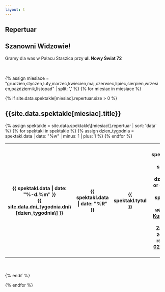```yaml
---
layout: t
---
```


<link crossorigin="anonymous" href="https://unpkg.com/purecss@0.6.2/build/pure-min.css" integrity="sha384-UQiGfs9ICog+LwheBSRCt1o5cbyKIHbwjWscjemyBMT9YCUMZffs6UqUTd0hObXD" rel="stylesheet">

## Repertuar

## Szanowni Widzowie!

Gramy dla was w Pałacu Staszica przy **ul. Nowy Świat 72**

<br/>
<br/>
{% assign miesiace = "grudzien,styczen,luty,marzec,kwiecien,maj,czerwiec,lipiec,sierpien,wrzesien,pazdziernik,listopad" | split: ',' %}
{% for miesiac in miesiace %}

{% if site.data.spektakle\[miesiac\].repertuar.size > 0 %}

## {{site.data.spektakle\[miesiac\].title}}

<table class="pure-table pure-table-horizontal">
{% assign spektakle = site.data.spektakle\[miesiac\].repertuar | sort: 'data' %}
{% for spektakl in spektakle %}
{% assign dzien_tygodnia = spektakl.data | date: "%w" | minus: 1 | plus: 1 %}
<tr>
<th>{{ spektakl.data | date: "%-d.%m" }}<br/>{{ site.data.dni_tygodnia.dni\[dzien_tygodnia\] }}</th>
<th>{{ spektakl.data | date: "%R"  }}</th>
<th style="width: 40%;">{{ spektakl.tytul }}</th>
<th>
{% if spektakl.manual_price == true %}
{{ spektakl.link }}
{% else %}
{% if dzien_tygodnia == 0 or dzien_tygodnia == 6 %}
{% if spektakl.link == "-" %}
<i>Bilety online wkrótce</i>
{% else %}
<a onclick="fbq('track', 'OpenBuy');" href="{{ spektakl.link }}">Kup bilet</a>
{% endif %}
{% else %}
Zapraszamy grupy zorganizowane do rezerwacji tel.
<a href="tel:501-027-278" onclick="fbq('track', 'CallFromEventList');">501 027 278</a>
{% endif %}
{% endif %}
</th>
</tr>
{% endfor %}
</table>
<br /><br />
{% endif %}

{% endfor %}

<br/><br/>

<style>
.pure-table thead {
background-color: rgba(143, 223, 255, 0.19) !important;
color: #000;
text-align: left;
vertical-align: bottom;
}
</style>

<!-- 	<tr>
<th><strike>10.06.2018 niedziela</strike></th>
<th><strike>12.30</strike></th>
<th><strike>Urodziny Turli-Taja</strike></th>
<th>Spektatkl odwołany</th>
</tr> -->
<!-- 	<tr>
<th>24.06.2018 niedziela</th>
<th>12.30</th>
<th>Calineczka</th>
<th><a href="https://ewejsciowki.pl/embedded/rezerwacja/107628">Kup bilet</a></th>
</tr> -->

<!-- ## Zapraszamy na

## Wielki Bal Karnawałowych Rycerzy i Księżniczek

## już 11.02.2018

### Dzięki Wypożyczalni Kostiumów Maskarada dzieci bęgą mogły przebrać się za swoich ulubionych bohaterów wziąć udział w karnawałowej zabawie prowadzonej przez naszych aktorów

<br />
<br />
<ul class="photos">
<a id="single_image" rel="1000" href='lay/img/bal_big.jpg'><img src="lay/img/bal_small.jpg"/></a>
</ul> -->
